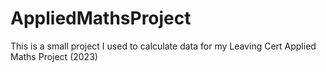 # AppliedMathsProject

This is a small project I used to calculate data for my Leaving Cert Applied Maths Project (2023)
